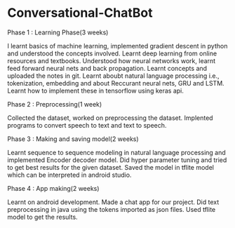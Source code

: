 # Conversational-ChatBot
Phase 1 : Learning Phase(3 weeks)
        
I learnt basics of machine learning, implemented gradient descent in python and understood the concepts involved.
Learnt deep learning from online resources and textbooks.
Understood how neural networks work, learnt feed forward neural nets and back propagation.
Learnt concepts and uploaded the notes in git.
Learnt aboubt natural language processing i.e., tokenization, embedding and about Reccurant neural nets, GRU and LSTM.
Learnt how to implement these in tensorflow using keras api.

Phase 2 : Preprocessing(1 week)
        
Collected the dataset, worked on preprocessing the dataset.
Implented programs to convert speech to text and text to speech.

Phase 3 : Making and saving model(2 weeks)
        
Learnt sequence to sequence modeling in natural language processing and implemented Encoder decoder model.
Did hyper parameter tuning and tried to get best results for the given dataset.
Saved the model in tflite model which can be interpreted in android studio.

Phase 4 : App making(2 weeks)
        
Learnt on android development.
Made a chat app for our project.
Did text preprocessing in java  using the tokens imported as json files.
Used tflite model to get the results.

